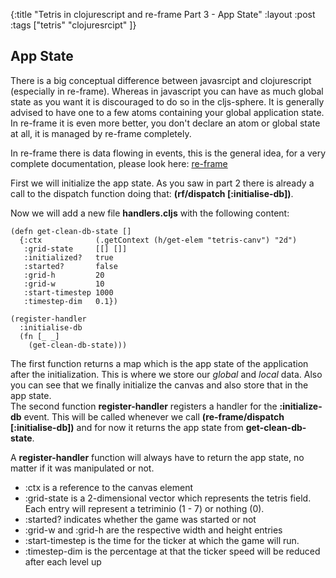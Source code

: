 {:title "Tetris in clojurescript and re-frame Part 3 - App State"
 :layout :post
 :tags  ["tetris" "clojuresrcipt" ]}
 
## App State

There is a big conceptual difference between javasrcipt and clojurescript (especially in re-frame). Whereas in 
javascript you can have as much global state as you want it is discouraged to do so in the cljs-sphere. It
is generally advised to have one to a few atoms containing your global application state.  
In re-frame it is even more better, you don't declare an atom or global state at all, it is managed by re-frame 
completely.

In re-frame there is data flowing in events, this is the general idea, for a very complete documentation, please
look here: [re-frame](https://github.com/Day8/re-frame)

First we will initialize the app state. As you saw in part 2 there is already a call to the dispatch function
doing that: **(rf/dispatch [:initialise-db])**.

Now we will add a new file **handlers.cljs** with the following content:

    (defn get-clean-db-state []
      {:ctx            (.getContext (h/get-elem "tetris-canv") "2d")
       :grid-state     [[] []]
       :initialized?   true
       :started?       false
       :grid-h         20
       :grid-w         10
       :start-timestep 1000
       :timestep-dim   0.1})
    
    (register-handler
      :initialise-db
      (fn [_ _]
        (get-clean-db-state)))
        
The first function returns a map which is the app state of the application after the initialization. This is where we
store our _global_ and _local_ data. Also you can see that we finally initialize the canvas and also store that
in the app state.  
The second function **register-handler** registers a handler for the **:initialize-db** event. This will be called
whenever we call **(re-frame/dispatch [:initialise-db])** and for now it returns the app state from 
**get-clean-db-state**.

A **register-handler** function will always have to return the app state, no matter if it was manipulated or not.

* :ctx is a reference to the canvas element
* :grid-state is a 2-dimensional vector which represents the tetris field. Each entry will represent a tetriminio 
(1 - 7) or nothing (0).
* :started? indicates whether the game was started or not
* :grid-w and :grid-h are the respective width and height entries
* :start-timestep is the time for the ticker at which the game will run.
* :timestep-dim is the percentage at that the ticker speed will be reduced after each level up


